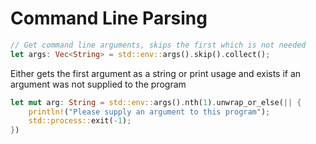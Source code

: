 # Command Line Parsing


```rust
// Get command line arguments, skips the first which is not needed
let args: Vec<String> = std::env::args().skip().collect();
```

Either gets the first argument as a string or print usage and exists if an
argument was not supplied to the program
```rust
let mut arg: String = std::env::args().nth(1).unwrap_or_else(|| {
    println!("Please supply an argument to this program");
    std::process::exit(-1);
})
```
